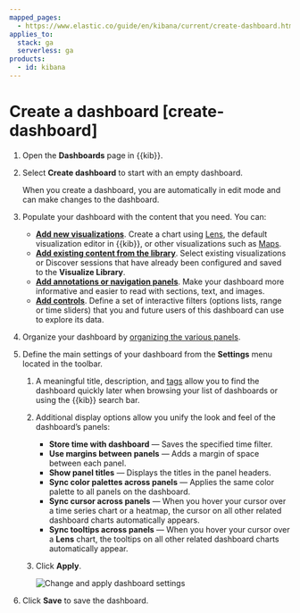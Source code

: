 ```yaml
---
mapped_pages:
  - https://www.elastic.co/guide/en/kibana/current/create-dashboard.html
applies_to:
  stack: ga
  serverless: ga
products:
  - id: kibana
---
```


# Create a dashboard [create-dashboard]

1. Open the **Dashboards** page in {{kib}}.
2. Select **Create dashboard** to start with an empty dashboard.

    When you create a dashboard, you are automatically in edit mode and can make changes to the dashboard.

3. Populate your dashboard with the content that you need. You can:

    * [**Add new visualizations**](../visualize.md#panels-editors). Create a chart using [Lens](../visualize/lens.md), the default visualization editor in {{kib}}, or other visualizations such as [Maps](../visualize/maps.md).
    * [**Add existing content from the library**](../visualize/visualize-library.md). Select existing visualizations or Discover sessions that have already been configured and saved to the **Visualize Library**.
    * [**Add annotations or navigation panels**](../visualize.md#panels-editors). Make your dashboard more informative and easier to read with sections, text, and images.
    * [**Add controls**](add-controls.md). Define a set of interactive filters (options lists, range or time sliders) that you and future users of this dashboard can use to explore its data.  

4. Organize your dashboard by [organizing the various panels](arrange-panels.md).
5. Define the main settings of your dashboard from the **Settings** menu located in the toolbar.

    1. A meaningful title, description, and [tags](../find-and-organize/tags.md) allow you to find the dashboard quickly later when browsing your list of dashboards or using the {{kib}} search bar.
    2. Additional display options allow you unify the look and feel of the dashboard’s panels:

        * **Store time with dashboard** — Saves the specified time filter.
        * **Use margins between panels** — Adds a margin of space between each panel.
        * **Show panel titles** — Displays the titles in the panel headers.
        * **Sync color palettes across panels** — Applies the same color palette to all panels on the dashboard.
        * **Sync cursor across panels** — When you hover your cursor over a time series chart or a heatmap, the cursor on all other related dashboard charts automatically appears.
        * **Sync tooltips across panels** — When you hover your cursor over a **Lens** chart, the tooltips on all other related dashboard charts automatically appear.

    3. Click **Apply**.
       
       ![Change and apply dashboard settings](https://images.contentstack.io/v3/assets/bltefdd0b53724fa2ce/blt4a6e9807f1fac9f8/6750ee9cef6d5a250c229e50/dashboard-settings-8.17.0.gif "title =50%")

6. Click **Save**  to save the dashboard.

